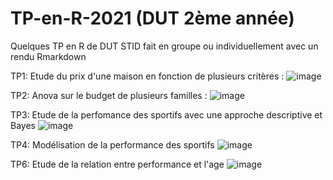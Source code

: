 # TP-en-R-2021 (DUT 2ème année) 
Quelques TP en R de DUT STID fait en groupe ou individuellement avec un rendu Rmarkdown 

TP1: Etude du prix d'une maison en fonction de plusieurs critères : 
![image](https://user-images.githubusercontent.com/77342727/197974990-7212301d-b8ed-4aff-b5e6-643e1f9d7402.png)



TP2: Anova sur le budget de plusieurs familles :
![image](https://user-images.githubusercontent.com/77342727/197974853-b86b4729-0c25-4a1f-95d0-a30ca66e6896.png)


TP3: Etude de la perfomance des sportifs avec une approche descriptive et Bayes
![image](https://user-images.githubusercontent.com/77342727/197975857-d1a6d34c-6566-494c-b93a-7cf2fcadbc5c.png)

TP4: Modélisation de la performance des sportifs
![image](https://user-images.githubusercontent.com/77342727/198058147-73c5d744-0522-49c8-a220-0e62fa67ebe4.png)

TP6: Etude de la relation entre performance et l'age
![image](https://user-images.githubusercontent.com/77342727/198304872-990a6483-2fbf-4f6e-ace4-712b86715eb4.png)
